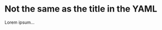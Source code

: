 <!--
author: "Devin"
tags: [ '#BigChungus', '#memes' ]
title: "Title of My Blog Post"
-->

# Not the same as the title in the YAML

Lorem ipsum...